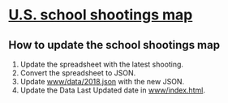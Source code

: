 # [U.S. school shootings map](http://interactive.nydailynews.com/map/school-shootings/)

## How to update the school shootings map

1. Update the spreadsheet with the latest shooting.
1. Convert the spreadsheet to JSON.
1. Update [www/data/2018.json](www/data/2018.json) with the new JSON.
1. Update the Data Last Updated date in [www/index.html](www/index.html).
